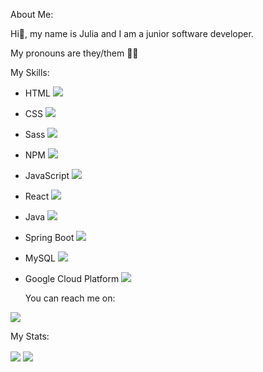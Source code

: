 <p> About Me: </p>

<p> Hi👋, my name is Julia and I am a junior software developer.

My pronouns are they/them 🏳️‍🌈 </p>



<p> My Skills:</p>

- HTML <span><img src="https://img.shields.io/badge/HTML5-E34F26?style=for-the-badge&logo=html5&logoColor=white" /></span>
- CSS <span><img src="https://img.shields.io/badge/CSS3-1572B6?style=for-the-badge&logo=css3&logoColor=white" />
- Sass <span><img src="https://img.shields.io/badge/Sass-CC6699?style=for-the-badge&logo=sass&logoColor=white" />
- NPM <img src="https://img.shields.io/badge/npm-CB3837?style=for-the-badge&logo=npm&logoColor=white" />
- JavaScript <img src="https://img.shields.io/badge/JavaScript-323330?style=for-the-badge&logo=javascript&logoColor=F7DF1E" />
- React <img src="https://img.shields.io/badge/React-20232A?style=for-the-badge&logo=react&logoColor=61DAFB" />
- Java <img src="https://img.shields.io/badge/Java-ED8B00?style=for-the-badge&logo=java&logoColor=white" />
- Spring Boot <img src="https://img.shields.io/badge/Spring_Boot-F2F4F9?style=for-the-badge&logo=spring-boot" />
- MySQL <img src="https://img.shields.io/badge/MySQL-005C84?style=for-the-badge&logo=mysql&logoColor=white" />
- Google Cloud Platform <img src="https://img.shields.io/badge/Google_Cloud-4285F4?style=for-the-badge&logo=google-cloud&logoColor=white" />

   <p> You can reach me on:</p>

<a href="https://www.linkedin.com/in/julia-banerjee-0a40511b0/" target="blank"><img align="center" src="https://img.shields.io/badge/LinkedIn-0077B5?style=for-the-badge&logo=linkedin&logoColor=white" /></a>
   
   <p> My Stats: </p>
 <img src="https://github-readme-stats.vercel.app/api/top-langs/?username=juliabanerjee" img align="center"/>    
 <img src="https://github-readme-stats.vercel.app/api?username=juliabanerjee" img align="center"/>   

